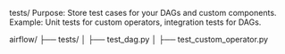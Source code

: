 tests/
Purpose: Store test cases for your DAGs and custom components.
Example: Unit tests for custom operators, integration tests for DAGs.

airflow/
├── tests/
│   ├── test_dag.py
│   ├── test_custom_operator.py
